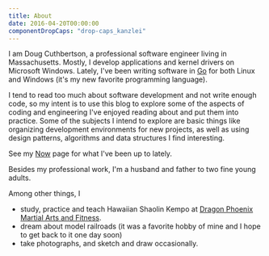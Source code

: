 ```yaml
---
title: About
date: 2016-04-20T00:00:00
componentDropCaps: "drop-caps_kanzlei"
---
```


I am Doug Cuthbertson, a professional software engineer living in Massachusetts. Mostly, I develop applications and kernel drivers on Microsoft Windows. Lately, I've been writing software in [Go](https://golang.org/) for both Linux and Windows (it's my new favorite programming language).

I tend to read too much about software development and not write enough code, so my intent is to use this blog to explore some of the aspects of coding and engineering I've enjoyed reading about and put them into practice. Some of the subjects I intend to explore are basic things like organizing development environments for new projects, as well as using design patterns, algorithms and data structures I find interesting.

See my [Now](/now/) page for what I've been up to lately.

Besides my professional work, I'm a husband and father to two fine young adults.

Among other things, I
- study, practice and teach Hawaiian Shaolin Kempo at [Dragon Phoenix Martial Arts and Fitness](http://dpkempo.com).
- dream about model railroads (it was a favorite hobby of mine and I hope to get back to it one day soon)
- take photographs, and sketch and draw occasionally.
